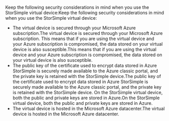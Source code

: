 <!--v-sharos 10/13/2105 virtual device security-->

<span data-ttu-id="7879b-101">Keep the following security considerations in mind when you use the StorSimple virtual device:</span><span class="sxs-lookup"><span data-stu-id="7879b-101">Keep the following security considerations in mind when you use the StorSimple virtual device:</span></span>

* <span data-ttu-id="7879b-102">The virtual device is secured through your Microsoft Azure subscription.</span><span class="sxs-lookup"><span data-stu-id="7879b-102">The virtual device is secured through your Microsoft Azure subscription.</span></span> <span data-ttu-id="7879b-103">This means that if you are using the virtual device and your Azure subscription is compromised, the data stored on your virtual device is also susceptible.</span><span class="sxs-lookup"><span data-stu-id="7879b-103">This means that if you are using the virtual device and your Azure subscription is compromised, the data stored on your virtual device is also susceptible.</span></span>
* <span data-ttu-id="7879b-104">The public key of the certificate used to encrypt data stored in Azure StorSimple is securely made available to the Azure classic portal, and the private key is retained with the StorSimple device.</span><span class="sxs-lookup"><span data-stu-id="7879b-104">The public key of the certificate used to encrypt data stored in Azure StorSimple is securely made available to the Azure classic portal, and the private key is retained with the StorSimple device.</span></span> <span data-ttu-id="7879b-105">On the StorSimple virtual device, both the public and private keys are stored in Azure.</span><span class="sxs-lookup"><span data-stu-id="7879b-105">On the StorSimple virtual device, both the public and private keys are stored in Azure.</span></span>
* <span data-ttu-id="7879b-106">The virtual device is hosted in the Microsoft Azure datacenter.</span><span class="sxs-lookup"><span data-stu-id="7879b-106">The virtual device is hosted in the Microsoft Azure datacenter.</span></span>

